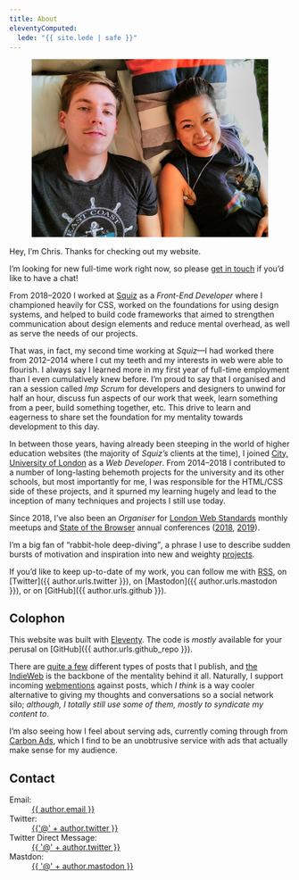 ```yaml
---
title: About
eleventyComputed:
  lede: "{{ site.lede | safe }}"
---
```


<figure>
    <img src="/images/content/rachel-and-i.jpg" alt="Chris Burnell">
</figure>

Hey, I’m <span class=" [ canada ] ">Chris</span>. Thanks for checking out my website.

<div class=" [ box ] ">I’m looking for new full-time work right now, so please <a href="#contact">get in touch</a> if you’d like to have a chat!</div>

From 2018–2020 I worked at [Squiz](https://squiz.net) as a *Front-End Developer* where I championed heavily for CSS, worked on the foundations for using design systems, and helped to build code frameworks that aimed to strengthen communication about design elements and reduce mental overhead, as well as serve the needs of our projects.

That was, in fact, my second time working at *Squiz*—I had worked there from 2012–2014 where I cut my teeth and my interests in web were able to flourish. I always say I learned more in my first year of full-time employment than I even cumulatively knew before. I’m proud to say that I organised and ran a session called *Imp Scrum* for developers and designers to unwind for half an hour, discuss fun aspects of our work that week, learn something from a peer, build something together, etc. This drive to learn and eagerness to share set the foundation for my mentality towards development to this day.

In between those years, having already been steeping in the world of higher education websites (the majority of *Squiz’s* clients at the time), I joined [City, University of London](https://city.ac.uk) as a *Web Developer*. From 2014–2018 I contributed to a number of long-lasting behemoth projects for the university and its other schools, but most importantly for me, I was responsible for the HTML/CSS side of these projects, and it spurned my learning hugely and lead to the inception of many techniques and projects I still use today.

Since 2018, I’ve also been an *Organiser* for [London Web Standards](https://londonwebstandards.org) monthly meetups and [State of the Browser](https://stateofthebrowser.com) annual conferences ([2018](https://2018.stateofthebrowser.com), [2019](https://2019.stateofthebrowser.com)).

I’m a big fan of <q>rabbit-hole deep-diving</q>, a phrase I use to describe sudden bursts of motivation and inspiration into new and weighty [projects](/projects/).

If you’d like to keep up-to-date of my work, you can follow me with [RSS](/feed.xml), on [Twitter]({{ author.urls.twitter }}), on [Mastodon]({{ author.urls.mastodon }}), or on [GitHub]({{ author.urls.github }}).

## Colophon

This website was built with [Eleventy](https://11ty.dev). The code is *mostly* available for your perusal on [GitHub]({{ author.urls.github_repo }}).

There are [quite a few](/archive/) different types of posts that I publish, and [the IndieWeb](https://indieweb.org) is the backbone of the mentality behind it all. Naturally, I support incoming [webmentions](https://indieweb.org/webmention) against posts, which *I think* is a way cooler alternative to giving my thoughts and conversations so a social network silo; *although, I totally still use some of them, mostly to syndicate my content to*.

I’m also seeing how I feel about serving ads, currently coming through from [Carbon Ads](https://www.carbonads.net), which I find to be an unobtrusive service with ads that actually make sense for my audience.

## Contact

<dl>
    <dt>Email:</dt>
    <dd><a class=" [ canada ] " href="mailto:{{ author.email }}">{{ author.email }}</a></dd>
    <dt>Twitter:</dt>
    <dd><a class=" [ canada ] " href="{{ author.urls.twitter }}">{{'@' + author.twitter }}</a></dd>
    <dt>Twitter Direct Message:</dt>
    <dd><a class=" [ canada ] " href="https://twitter.com/messages/compose?recipient_id={{ author.twitter }}">{{ '@' + author.twitter }}</a></dd>
    <dt>Mastdon:</dt>
    <dd><a class=" [ canada ] " href="{{ author.urls.mastodon }}">{{ '@' + author.mastodon }}</a></dd>
</dl>
